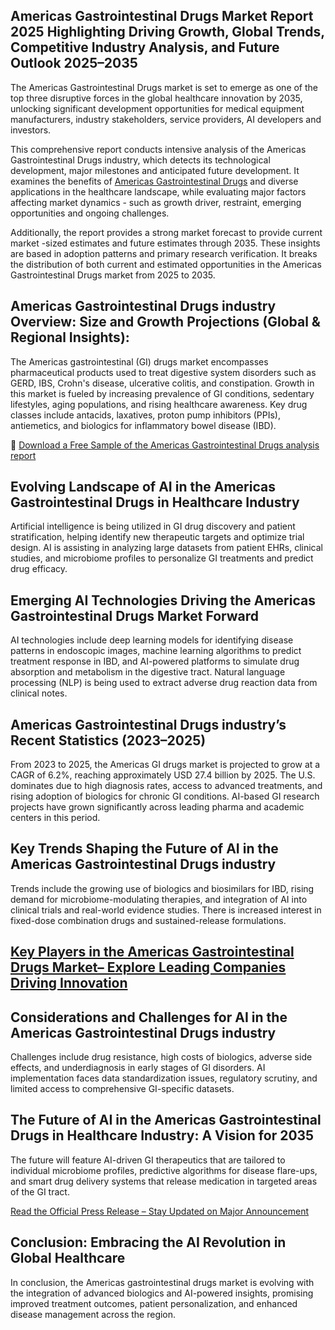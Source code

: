 ## Americas Gastrointestinal Drugs Market Report 2025 Highlighting Driving Growth, Global Trends, Competitive Industry Analysis, and Future Outlook 2025–2035

The Americas Gastrointestinal Drugs market is set to emerge as one of the top three disruptive forces in the global healthcare innovation by 2035, unlocking significant development opportunities for medical equipment manufacturers, industry stakeholders, service providers, AI developers and investors.

This comprehensive report conducts intensive analysis of the Americas Gastrointestinal Drugs industry, which detects its technological development, major milestones and anticipated future development. It examines the benefits of [Americas Gastrointestinal Drugs](https://www.marketresearchfuture.com/reports/americas-gastrointestinal-drugs-market-583) and diverse applications in the healthcare landscape, while evaluating major factors affecting market dynamics - such as growth driver, restraint, emerging opportunities and ongoing challenges.

Additionally, the report provides a strong market forecast to provide current market -sized estimates and future estimates through 2035. These insights are based in adoption patterns and primary research verification. It breaks the distribution of both current and estimated opportunities in the Americas Gastrointestinal Drugs market from 2025 to 2035.

## Americas Gastrointestinal Drugs industry Overview: Size and Growth Projections (Global & Regional Insights):

The Americas gastrointestinal (GI) drugs market encompasses pharmaceutical products used to treat digestive system disorders such as GERD, IBS, Crohn's disease, ulcerative colitis, and constipation. Growth in this market is fueled by increasing prevalence of GI conditions, sedentary lifestyles, aging populations, and rising healthcare awareness. Key drug classes include antacids, laxatives, proton pump inhibitors (PPIs), antiemetics, and biologics for inflammatory bowel disease (IBD).

🎯 [Download a Free Sample of the Americas Gastrointestinal Drugs analysis report](https://www.marketresearchfuture.com/sample_request/583)

## Evolving Landscape of AI in the Americas Gastrointestinal Drugs in Healthcare Industry

Artificial intelligence is being utilized in GI drug discovery and patient stratification, helping identify new therapeutic targets and optimize trial design. AI is assisting in analyzing large datasets from patient EHRs, clinical studies, and microbiome profiles to personalize GI treatments and predict drug efficacy.

## Emerging AI Technologies Driving the Americas Gastrointestinal Drugs Market Forward

AI technologies include deep learning models for identifying disease patterns in endoscopic images, machine learning algorithms to predict treatment response in IBD, and AI-powered platforms to simulate drug absorption and metabolism in the digestive tract. Natural language processing (NLP) is being used to extract adverse drug reaction data from clinical notes.

## Americas Gastrointestinal Drugs industry’s Recent Statistics (2023–2025)

From 2023 to 2025, the Americas GI drugs market is projected to grow at a CAGR of 6.2%, reaching approximately USD 27.4 billion by 2025. The U.S. dominates due to high diagnosis rates, access to advanced treatments, and rising adoption of biologics for chronic GI conditions. AI-based GI research projects have grown significantly across leading pharma and academic centers in this period.

## Key Trends Shaping the Future of AI in the Americas Gastrointestinal Drugs industry

Trends include the growing use of biologics and biosimilars for IBD, rising demand for microbiome-modulating therapies, and integration of AI into clinical trials and real-world evidence studies. There is increased interest in fixed-dose combination drugs and sustained-release formulations.

## [Key Players in the Americas Gastrointestinal Drugs Market– Explore Leading Companies Driving Innovation](https://www.marketresearchfuture.com/reports/americas-gastrointestinal-drugs-market/companies)

## Considerations and Challenges for AI in the Americas Gastrointestinal Drugs industry

Challenges include drug resistance, high costs of biologics, adverse side effects, and underdiagnosis in early stages of GI disorders. AI implementation faces data standardization issues, regulatory scrutiny, and limited access to comprehensive GI-specific datasets.

## The Future of AI in the Americas Gastrointestinal Drugs in Healthcare Industry: A Vision for 2035

The future will feature AI-driven GI therapeutics that are tailored to individual microbiome profiles, predictive algorithms for disease flare-ups, and smart drug delivery systems that release medication in targeted areas of the GI tract.

[Read the Official Press Release – Stay Updated on Major Announcement](https://www.marketresearchfuture.com/press-release/americas-gastrointestinal-drugs-market)

## Conclusion: Embracing the AI Revolution in Global Healthcare

In conclusion, the Americas gastrointestinal drugs market is evolving with the integration of advanced biologics and AI-powered insights, promising improved treatment outcomes, patient personalization, and enhanced disease management across the region. 
